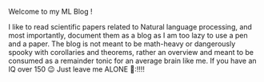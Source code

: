 Welcome to my ML Blog !

I like to read scientific papers related to Natural language processing,
and most importantly, document them as a blog as I am too lazy to use a pen and a paper. 
The blog is not meant to be math-heavy or dangerously spooky with corollaries and theorems, 
rather an overview and meant to be consumed as a remainder tonic for an average brain like me.
If you have an IQ over 150 😉 Just leave me ALONE 🤯:!!!!

